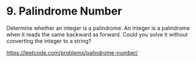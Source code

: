 # 9. Palindrome Number

Determine whether an integer is a palindrome. An integer is a palindrome when it reads the same backward as forward. Could you solve it without converting the integer to a string?

https://leetcode.com/problems/palindrome-number/
